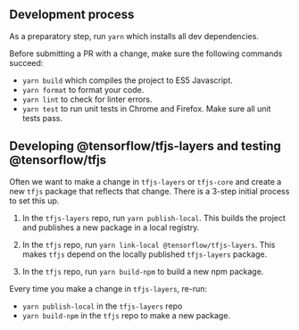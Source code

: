 ## Development process

As a preparatory step, run `yarn` which installs all dev dependencies.

Before submitting a PR with a change, make sure the following
commands succeed:
* `yarn build` which compiles the project to ES5 Javascript.
* `yarn format` to format your code.
* `yarn lint` to check for linter errors.
* `yarn test` to run unit tests in Chrome and Firefox. Make sure all unit tests pass.

## Developing @tensorflow/tfjs-layers and testing @tensorflow/tfjs

Often we want to make a change in `tfjs-layers` or `tfjs-core` and create a new `tfjs` package that reflects that change. There is a 3-step initial process to set this up.

1. In the `tfjs-layers` repo, run `yarn publish-local`. This builds the project and publishes a new package in a local
registry.

2. In the `tfjs` repo, run `yarn link-local @tensorflow/tfjs-layers`. This makes `tfjs` depend on the locally published `tfjs-layers` package.

3. In the `tfjs` repo, run `yarn build-npm` to build a new npm package.

Every time you make a change in `tfjs-layers`, re-run:
- `yarn publish-local` in the `tfjs-layers` repo
- `yarn build-npm` in the `tfjs` repo to make a new package.
